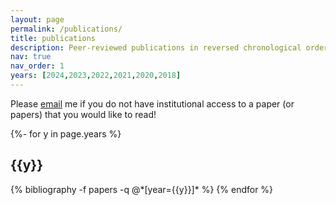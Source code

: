 ```yaml
---
layout: page
permalink: /publications/
title: publications
description: Peer-reviewed publications in reversed chronological order.
nav: true
nav_order: 1
years: [2024,2023,2022,2021,2020,2018]
---
```

Please <a href="mailto:r.g.stockey@soton.ac.uk">email</a> me if you do not have institutional access to a paper (or papers) that you would like to read!

<!-- _pages/publications.md -->
<div class="publications">

{%- for y in page.years %}
  <h2 class="year">{{y}}</h2>
  {% bibliography -f papers -q @*[year={{y}}]* %}
{% endfor %}

</div>